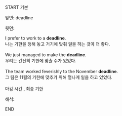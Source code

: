 START
기본

앞면:
deadline


뒷면:
<div><div>I prefer to work to a <strong>deadline</strong>. </div><div><div>나는 기한을 정해 놓고 거기에 맞춰 일을 하는 것이 더 좋다.</div></div></div><div><br></div><div><div>We just managed to make the <strong>deadline</strong>. </div><div><div>우리는 간신히 기한에 맞출 수가 있었다.</div></div></div><div><br></div><div><div>The team worked feverishly to the November <strong>deadline</strong>. </div><div><div>그 팀은 11월의 기한에 맞추기 위해 열나게 일을 하고 있었다.</div></div></div><div><br></div><div>마감 시간 , 최종 기한</div>


해석:

END